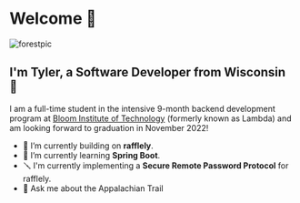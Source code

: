 # Welcome 👋
![forestpic](https://user-images.githubusercontent.com/51497123/195495748-61678655-a2bd-4fe5-b710-8491833fb1e6.jpeg)

## I'm Tyler, a Software Developer from Wisconsin 🧀

I am a full-time student in the intensive 9-month backend development program at [Bloom Institute of Technology]([www.bloomtech.com/](https://www.bloomtech.com/courses/backend-development)) (formerly known as Lambda) and am looking forward to graduation in November 2022! 

- 🔨 I’m currently building on **rafflely**.
- 🌱 I’m currently learning **Spring Boot**.
- 🪛 I'm currently implementing a **Secure Remote Password Protocol** for rafflely.
- 💬 Ask me about the Appalachian Trail


<!--
**tkozzer/tkozzer** is a ✨ _special_ ✨ repository because its `README.md` (this file) appears on your GitHub profile.

Here are some ideas to get you started:


- 📫 How to reach me: ...
- 😄 Pronouns: ...
- ⚡ Fun fact: ...
-->

